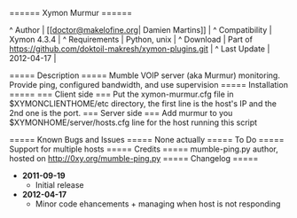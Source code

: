 ====== Xymon Murmur ======

^ Author         | [[doctor@makelofine.org| Damien Martins]]                     |
^ Compatibility  | Xymon 4.3.4                                                   |
^ Requirements   | Python, unix                                                  |
^ Download       | Part of https://github.com/doktoil-makresh/xymon-plugins.git  |
^ Last Update    | 2012-04-17                                                    |

===== Description =====
Mumble VOIP server (aka Murmur) monitoring. Provide ping, configured bandwidth, and use supervision
===== Installation =====
=== Client side ===
Put the xymon-murmur.cfg file in $XYMONCLIENTHOME/etc directory, the first line is the host's IP and the 2nd one is the port.
=== Server side ===
Add murmur to you $XYMONHOME/server/hosts.cfg line for the host running this script

===== Known  Bugs and Issues =====
None actually
===== To Do =====
Support for multiple hosts
===== Credits =====
mumble-ping.py author, hosted on http://0xy.org/mumble-ping.py
===== Changelog =====

  * **2011-09-19**
    * Initial release
  * **2012-04-17**
    * Minor code ehancements + managing when host is not responding
